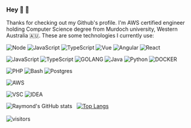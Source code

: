 ### Hey 👋 🙂

Thanks for checking out my Github's profile. I'm AWS certified engineer holding Computer Science degree from Murdoch university, Western Australia 🇦🇺. These are some technologies I currently use:

![Node](https://aleen42.github.io/badges/src/node.svg)
![JavaScript](https://aleen42.github.io/badges/src/javascript.svg)
![TypeScript](https://aleen42.github.io/badges/src/typescript.svg)
![Vue](https://aleen42.github.io/badges/src/vue.svg)
![Angular](https://aleen42.github.io/badges/src/angular.svg)
![React](https://badges.aleen42.com/src/react.svg)

![JavaScript](https://aleen42.github.io/badges/src/javascript.svg)
![TypeScript](https://aleen42.github.io/badges/src/typescript.svg)
![GOLANG](https://badges.aleen42.com/src/golang.svg)
![Java](https://badges.aleen42.com/src/java.svg)
![Python](https://badges.aleen42.com/src/python.svg)
![DOCKER](https://badges.aleen42.com/src/docker.svg)

![PHP](https://img.shields.io/badge/php-%23777BB4.svg?style=for-the-badge&logo=php&logoColor=white)
![Bash](https://img.shields.io/badge/Shell_Script-121011?style=for-the-badge&logo=gnu-bash&logoColor=white)
![Postgres](https://img.shields.io/badge/PostgreSQL-316192?style=for-the-badge&logo=postgresql&logoColor=white)

![AWS](https://badges.aleen42.com/src/amazon.svg)

![VSC](https://badges.aleen42.com/src/visual_studio.svg)
![IDEA](https://badges.aleen42.com/src/idea.svg)


![Raymond's GitHub stats](https://github-readme-stats.vercel.app/api?username=monefin&count_private=true&show_icons=true&theme=merko)&nbsp;&nbsp;
[![Top Langs](https://github-readme-stats.vercel.app/api/top-langs/?username=monefin&langs_count=10&layout=compact&theme=merko)](https://github.com/anuraghazra/github-readme-stats)
<br>
<br>
![visitors](https://visitor-badge.laobi.icu/badge?page_id=monefin.monefin)
